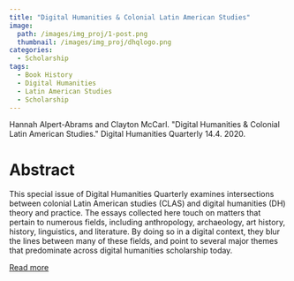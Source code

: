 ```yaml
---
title: "Digital Humanities & Colonial Latin American Studies"
image: 
  path: /images/img_proj/1-post.png
  thumbnail: /images/img_proj/dhqlogo.png
categories:
  - Scholarship
tags:
  - Book History
  - Digital Humanities
  - Latin American Studies
  - Scholarship
---
```


Hannah Alpert-Abrams and Clayton McCarl. "Digital Humanities & Colonial Latin American Studies." Digital Humanities Quarterly 14.4. 2020.

# Abstract

 This special issue of Digital Humanities Quarterly examines intersections between colonial Latin American studies (CLAS) and digital humanities (DH) theory and practice. The essays collected here touch on matters that pertain to numerous fields, including anthropology, archaeology, art history, history, linguistics, and literature. By doing so in a digital context, they blur the lines between many of these fields, and point to several major themes that predominate across digital humanities scholarship today. 

[Read more](http://digitalhumanities.org/dhq/vol/14/4/index.html)